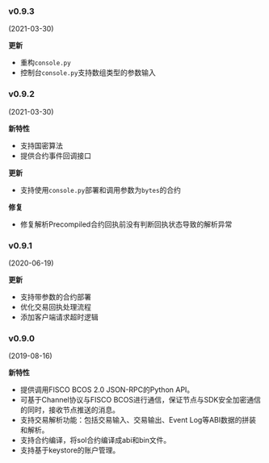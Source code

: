 ### v0.9.3
(2021-03-30)

**更新**
- 重构`console.py`
- 控制台`console.py`支持数组类型的参数输入


### v0.9.2
(2021-03-30)

**新特性**
- 支持国密算法
- 提供合约事件回调接口

**更新**

- 支持使用`console.py`部署和调用参数为`bytes`的合约

**修复**

- 修复解析Precompiled合约回执前没有判断回执状态导致的解析异常


### v0.9.1
(2020-06-19)

**更新**
- 支持带参数的合约部署
- 优化交易回执处理流程
- 添加客户端请求超时逻辑


### v0.9.0

(2019-08-16)

**新特性** 

- 提供调用FISCO BCOS 2.0 JSON-RPC的Python API。
- 可基于Channel协议与FISCO BCOS进行通信，保证节点与SDK安全加密通信的同时，接收节点推送的消息。
- 支持交易解析功能：包括交易输入、交易输出、Event Log等ABI数据的拼装和解析。
- 支持合约编译，将sol合约编译成abi和bin文件。
- 支持基于keystore的账户管理。
